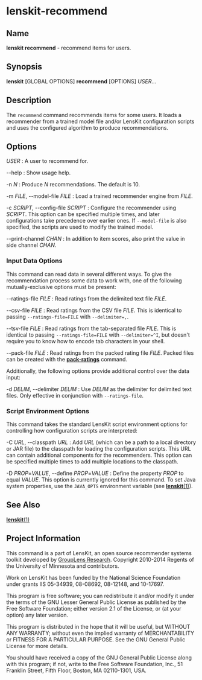 # lenskit-recommend

## Name

**lenskit recommend** - recommend items for users.

## Synopsis

**lenskit** [GLOBAL OPTIONS] **recommend** [OPTIONS] *USER*...

## Description

The `recommend` command recommends items for some users.  It loads a recommender from a
trained model file and/or LensKit configuration scripts and uses the configured algorithm to
produce recommendations.

## Options

*USER*
:   A user to recommend for.

--help
:   Show usage help.

-n *N*
:   Produce *N* recommendations.  The default is 10.

-m *FILE*, --model-file *FILE*
:   Load a trained recommender engine from *FILE*.

-c *SCRIPT*, --config-file *SCRIPT*
:   Configure the recommender using *SCRIPT*.  This option can be specified multiple times, and
    later configurations take precedence over earlier ones.  If `--model-file` is also specified,
    the scripts are used to modify the trained model.

--print-channel *CHAN*
:   In addition to item scores, also print the value in side channel *CHAN*.

### Input Data Options

This command can read data in several different ways.  To give the recommendation process some
data to work with, one of the following mutually-exclusive options must be present:

--ratings-file *FILE*
:   Read ratings from the delimited text file *FILE*.

--csv-file *FILE*
:   Read ratings from the CSV file *FILE*.  This is identical to passing `--ratings-file=FILE` with
    `--delimiter=,`.

--tsv-file *FILE*
:   Read ratings from the tab-separated file *FILE*. This is identical to passing
    `--ratings-file=FILE` with `--delimiter=^I`, but doesn't require you to know how to encode
    tab characters in your shell.

--pack-file *FILE*
:   Read ratings from the packed rating file *FILE*.  Packed files can be created with the
    [**pack-ratings**](lenskit-pack-ratings.1.html) command.

Additionally, the following options provide additional control over the data input:

-d *DELIM*, --delimiter *DELIM*
:   Use *DELIM* as the delimiter for delimited text files.  Only effective in conjunction with
    `--ratings-file`.

### Script Environment Options

This command takes the standard LensKit script environment options for controlling how configuration
scripts are interpreted:

-C *URL*, --classpath *URL*
:   Add *URL* (which can be a path to a local directory or JAR file) to the classpath for loading
    the configuration scripts.  This URL can contain additional components for the recommenders.
    This option can be specified multiple times to add multiple locations to the classpath.

-D *PROP*=*VALUE*, --define *PROP*=*VALUE*
:   Define the property *PROP* to equal *VALUE*.  This option is currently ignored for this command.
    To set Java system properties, use the `JAVA_OPTS` environment variable (see
    [**lenskit**(1)](lenskit.1.html)).

## See Also

[**lenskit**(1)](./lenskit.1.html)

## Project Information

This command is a part of LensKit, an open source recommender systems toolkit
developed by [GroupLens Research](http://grouplens.org).
Copyright 2010-2014 Regents of the University of Minnesota and contributors.

Work on LensKit has been funded by the National Science Foundation under
grants IIS 05-34939, 08-08692, 08-12148, and 10-17697.

This program is free software; you can redistribute it and/or modify
it under the terms of the GNU Lesser General Public License as
published by the Free Software Foundation; either version 2.1 of the
License, or (at your option) any later version.

This program is distributed in the hope that it will be useful, but WITHOUT
ANY WARRANTY; without even the implied warranty of MERCHANTABILITY or FITNESS
FOR A PARTICULAR PURPOSE. See the GNU General Public License for more
details.

You should have received a copy of the GNU General Public License along with
this program; if not, write to the Free Software Foundation, Inc., 51
Franklin Street, Fifth Floor, Boston, MA 02110-1301, USA.
